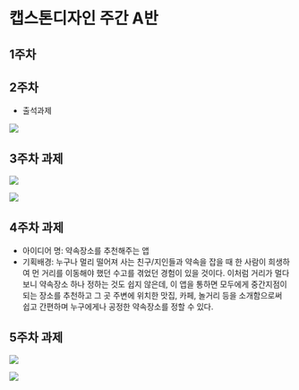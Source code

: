 # 캡스톤디자인 주간 A반

## 1주차

## 2주차
  - 출석과제
  
<img width="" height="" src="./png/2주차과제.png"></img>

## 3주차 과제

<img width="" height="" src="./png/W3네이버화면.jpg"></img>

<img width="" height="" src="./png/W3전화걸기.jpg"></img>

## 4주차 과제
  - 아이디어 명: 약속장소를 추천해주는 앱
  - 기획배경: 누구나 멀리 떨어져 사는 친구/지인들과 약속을 잡을 때 한 사람이 희생하여 먼 거리를 이동해야 했던 수고를 겪었던 경험이 있을 것이다. 이처럼 거리가 멀다 보니 약속장소 하나 정하는 것도 쉽지 않은데, 이 앱을 통하면 모두에게 중간지점이 되는 장소를 추천하고 그 곳 주변에 위치한 맛집, 카페, 놀거리 등을 소개함으로써 쉽고 간편하며 누구에게나 공정한 약속장소를 정할 수 있다.

## 5주차 과제

<img width="" height="" src="./png/W5고양이.jpg"></img>

<img width="" height="" src="./png/W5강아지.jpg"></img>
